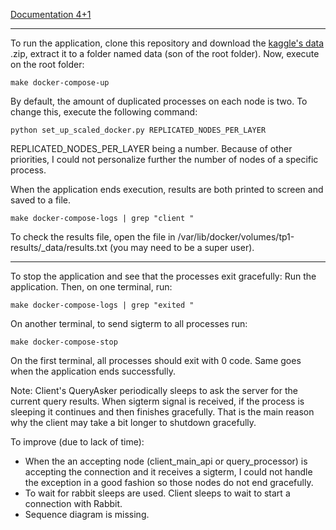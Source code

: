 [Documentation 4+1](https://docs.google.com/document/d/1XDQToCCFDg2lCdNnH7EYLO4A9ozPr4JifoqsJPjl-80/edit?usp=sharing) 

---------------------------------------------------------------

To run the application, clone this repository and download the [kaggle's data](https://www.kaggle.com/datasets/jeanmidev/public-bike-sharing-in-north-america) .zip, extract it
to a folder named data (son of the root folder).
Now, execute on the root folder:
```
make docker-compose-up
```
By default, the amount of duplicated processes on each node is two. To change this, execute the following command:
```
python set_up_scaled_docker.py REPLICATED_NODES_PER_LAYER
```

REPLICATED_NODES_PER_LAYER being a number. Because of other priorities, I could not personalize further the number of nodes of a specific process.

When the application ends execution, results are both printed to screen and saved to a file.
```
make docker-compose-logs | grep "client "
```
To check the results file, open the file in /var/lib/docker/volumes/tp1-results/_data/results.txt (you may need to be a super user).


------------------------------------------------------------------
To stop the application and see that the processes exit gracefully:
Run the application. Then, on one terminal, run:
```
make docker-compose-logs | grep "exited "
```
On another terminal, to send sigterm to all processes run:
```
make docker-compose-stop
```

On the first terminal, all processes should exit with 0 code. Same goes when the application ends successfully.

Note: Client's QueryAsker periodically sleeps to ask the server for the current query results. When sigterm signal is received, if the process is sleeping it continues and then finishes gracefully. That is the main reason why the client may take a bit longer to shutdown gracefully.  

To improve (due to lack of time):
* When the an accepting node (client_main_api or query_processor) is accepting the connection and it receives a sigterm, I could not handle the exception in a good fashion so those nodes do not end gracefully.
* To wait for rabbit sleeps are used. Client sleeps to wait to start a connection with Rabbit.
* Sequence diagram is missing.
